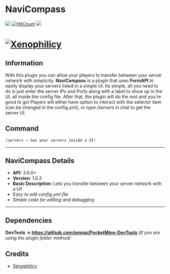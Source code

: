 # NaviCompass
[![](https://poggit.pmmp.io/shield.state/NaviCompass)](https://poggit.pmmp.io/p/NaviCompass)
[![HitCount](http://hits.dwyl.io/Xenophilicy/NaviCompass.svg)](http://hits.dwyl.io/Xenophilicy/NaviCompass)
![](https://img.shields.io/discord/490677165289897995.svg?style=flat-square)

# [![Xenophilicy](https://i.imgur.com/I5qvAiT.png)]()

## Information
With this plugin you can allow your players to transfer between your server network with simplicity. **NaviCompass** is a plugin that uses **FormAPI** to easily display your servers listed in a simple UI. Its simple, all you need to do is just enter the server IPs and Ports along with a label to show up in the UI, all inside the config file. After that, the plugin will do the rest and you're good to go! Players will either have option to interact with the selector item (can be changed in the config.yml), or type */servers* in chat to get the server UI.

## Command
```diff
/servers → See your servers inside a UI!
```
***

## NaviCompass Details
* **API:** 3.0.0+
* **Version:** 1.0.3
* **Basic Description:** Lets you transfer between your server network with a UI!
* *Easy to edit config.yml file*
* *Simple code for editing and debugging*
***

## Dependencies
**DevTools → https://github.com/pmmp/PocketMine-DevTools** *(If you are using the plugin folder method)*

## Credits
* [Xenophilicy](https://github.com/Xenophilicy/)

